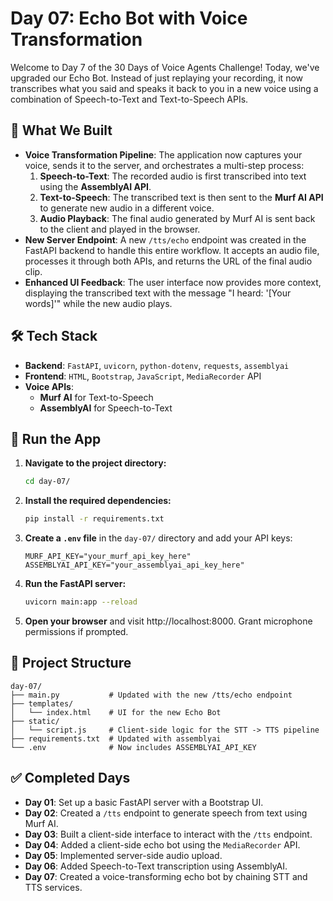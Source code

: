 # Day 07: Echo Bot with Voice Transformation

Welcome to Day 7 of the 30 Days of Voice Agents Challenge\! Today, we've upgraded our Echo Bot. Instead of just replaying your recording, it now transcribes what you said and speaks it back to you in a new voice using a combination of Speech-to-Text and Text-to-Speech APIs.

## 🧠 What We Built

  - **Voice Transformation Pipeline**: The application now captures your voice, sends it to the server, and orchestrates a multi-step process:
    1.  **Speech-to-Text**: The recorded audio is first transcribed into text using the **AssemblyAI API**.
    2.  **Text-to-Speech**: The transcribed text is then sent to the **Murf AI API** to generate new audio in a different voice.
    3.  **Audio Playback**: The final audio generated by Murf AI is sent back to the client and played in the browser.
  - **New Server Endpoint**: A new `/tts/echo` endpoint was created in the FastAPI backend to handle this entire workflow. It accepts an audio file, processes it through both APIs, and returns the URL of the final audio clip.
  - **Enhanced UI Feedback**: The user interface now provides more context, displaying the transcribed text with the message "I heard: '[Your words]'" while the new audio plays.

## 🛠 Tech Stack

  - **Backend**: `FastAPI`, `uvicorn`, `python-dotenv`, `requests`, `assemblyai`
  - **Frontend**: `HTML`, `Bootstrap`, `JavaScript`, `MediaRecorder` API
  - **Voice APIs**:
      - **Murf AI** for Text-to-Speech
      - **AssemblyAI** for Speech-to-Text

## 🚀 Run the App

1.  **Navigate to the project directory:**
    ```bash
    cd day-07/
    ```
2.  **Install the required dependencies:**
    ```bash
    pip install -r requirements.txt
    ```
3.  **Create a `.env` file** in the `day-07/` directory and add your API keys:
    ```
    MURF_API_KEY="your_murf_api_key_here"
    ASSEMBLYAI_API_KEY="your_assemblyai_api_key_here"
    ```
4.  **Run the FastAPI server:**
    ```bash
    uvicorn main:app --reload
    ```
5.  **Open your browser** and visit http://localhost:8000. Grant microphone permissions if prompted.

## 📂 Project Structure

```
day-07/
├── main.py           # Updated with the new /tts/echo endpoint
├── templates/
│   └── index.html    # UI for the new Echo Bot
├── static/
│   └── script.js     # Client-side logic for the STT -> TTS pipeline
├── requirements.txt  # Updated with assemblyai
└── .env              # Now includes ASSEMBLYAI_API_KEY
```

## ✅ Completed Days

  - **Day 01**: Set up a basic FastAPI server with a Bootstrap UI.
  - **Day 02**: Created a `/tts` endpoint to generate speech from text using Murf AI.
  - **Day 03**: Built a client-side interface to interact with the `/tts` endpoint.
  - **Day 04**: Added a client-side echo bot using the `MediaRecorder` API.
  - **Day 05**: Implemented server-side audio upload.
  - **Day 06**: Added Speech-to-Text transcription using AssemblyAI.
  - **Day 07**: Created a voice-transforming echo bot by chaining STT and TTS services.
